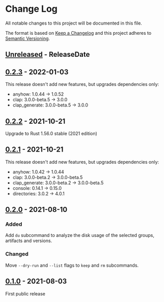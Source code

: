 # Change Log
All notable changes to this project will be documented in this file.

The format is based on [Keep a Changelog](http://keepachangelog.com/)
and this project adheres to [Semantic Versioning](http://semver.org/).

<!-- next-header -->
## [Unreleased] - ReleaseDate

## [0.2.3] - 2022-01-03

This release doesn't add new features, but upgrades dependencies only:

- anyhow: 1.0.44 → 1.0.52
- clap: 3.0.0-beta.5 → 3.0.0
- clap_generate: 3.0.0-beta.5 → 3.0.0

## [0.2.2] - 2021-10-21

Upgrade to Rust 1.56.0 stable (2021 edition)

## [0.2.1] - 2021-10-21

This release doesn't add new features, but upgrades dependencies only:

- anyhow: 1.0.42 → 1.0.44
- clap: 3.0.0-beta.2 → 3.0.0-beta.5
- clap_generate: 3.0.0-beta.2 → 3.0.0-beta.5
- console: 0.14.1 → 0.15.0
- directories: 3.0.2 → 4.0.1

## [0.2.0] - 2021-08-10

### Added
Add `du` subcommand to analyze the disk usage of the selected groups, artifacts and versions.

### Changed
Move `--dry-run` and `--list` flags to `keep` and `rm` subcommands.

## [0.1.0] - 2021-08-03
First public release

<!-- next-url -->
[Unreleased]: https://github.com/hpehl/mcup/compare/v0.2.3...HEAD
[0.2.3]: https://github.com/hpehl/mcup/compare/v0.2.2...v0.2.3
[0.2.2]: https://github.com/hpehl/mcup/compare/v0.2.1...v0.2.2
[0.2.1]: https://github.com/hpehl/mcup/compare/v0.2.0...v0.2.1
[0.2.0]: https://github.com/hpehl/mcup/compare/v0.1.0...v0.2.0
[0.1.0]: https://github.com/hpehl/mcup/releases/tag/v0.1.0
